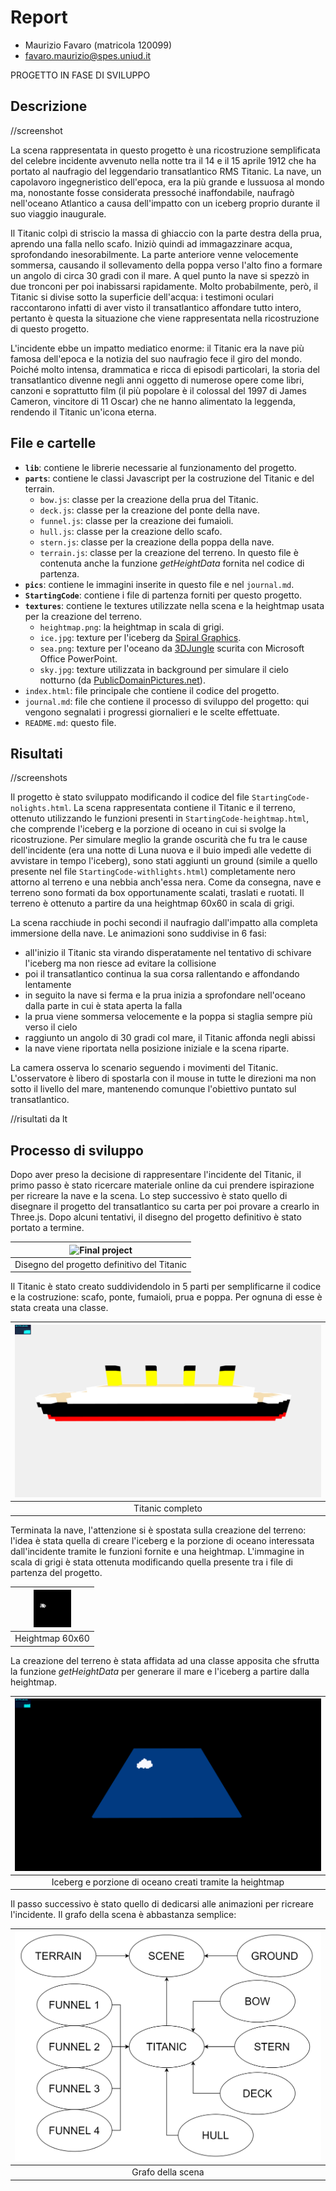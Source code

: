 # Report

- Maurizio Favaro (matricola 120099)
- favaro.maurizio@spes.uniud.it

PROGETTO IN FASE DI SVILUPPO

## Descrizione

//screenshot

La scena rappresentata in questo progetto è una ricostruzione semplificata del celebre incidente avvenuto nella notte tra il 14 e il 15 aprile 1912 che ha portato al naufragio del leggendario transatlantico RMS Titanic. La nave, un capolavoro ingegneristico dell'epoca, era la più grande e lussuosa al mondo ma, nonostante fosse considerata pressoché inaffondabile, naufragò nell'oceano Atlantico a causa dell'impatto con un iceberg proprio durante il suo viaggio inaugurale.

Il Titanic colpì di striscio la massa di ghiaccio con la parte destra della prua, aprendo una falla nello scafo. Iniziò quindi ad immagazzinare acqua, sprofondando inesorabilmente. La parte anteriore venne velocemente sommersa, causando il sollevamento della poppa verso l'alto fino a formare un angolo di circa 30 gradi con il mare. A quel punto la nave si spezzò in due tronconi per poi inabissarsi rapidamente. Molto probabilmente, però, il Titanic si divise sotto la superficie dell'acqua: i testimoni oculari raccontarono infatti di aver visto il transatlantico affondare tutto intero, pertanto è questa la situazione che viene rappresentata nella ricostruzione di questo progetto.

L'incidente ebbe un impatto mediatico enorme: il Titanic era la nave più famosa dell'epoca e la notizia del suo naufragio fece il giro del mondo. Poiché molto intensa, drammatica e ricca di episodi particolari, la storia del transatlantico divenne negli anni oggetto di numerose opere come libri, canzoni e soprattutto film (il più popolare è il colossal del 1997 di James Cameron, vincitore di 11 Oscar) che ne hanno alimentato la leggenda, rendendo il Titanic un'icona eterna.

## File e cartelle

* **`lib`**: contiene le librerie necessarie al funzionamento del progetto.
* **`parts`**: contiene le classi Javascript per la costruzione del Titanic e del terrain.
  * `bow.js`: classe per la creazione della prua del Titanic.
  * `deck.js`: classe per la creazione del ponte della nave.
  * `funnel.js`: classe per la creazione dei fumaioli.
  * `hull.js`: classe per la creazione dello scafo.
  * `stern.js`: classe per la creazione della poppa della nave.
  * `terrain.js`: classe per la creazione del terreno. In questo file è contenuta anche la funzione *getHeightData* fornita nel codice di partenza.
* **`pics`**: contiene le immagini inserite in questo file e nel `journal.md`.
* **`StartingCode`**: contiene i file di partenza forniti per questo progetto.
* **`textures`**: contiene le textures utilizzate nella scena e la heightmap usata per la creazione del terreno.
  * `heightmap.png`: la heightmap in scala di grigi.
  * `ice.jpg`: texture per l'iceberg da [Spiral Graphics](http://spiralgraphics.biz/packs/snow_ice/index.htm?23#anchor).
  * `sea.png`: texture per l'oceano da [3DJungle](https://3djungle.net/textures/water/1832/) scurita con Microsoft Office PowerPoint.
  * `sky.jpg`: texture utilizzata in background per simulare il cielo notturno (da [PublicDomainPictures.net](https://www.publicdomainpictures.net/en/view-image.php?image=9767&picture=starry-night)).
* `index.html`: file principale che contiene il codice del progetto.
* `journal.md`: file che contiene il processo di sviluppo del progetto: qui vengono segnalati i progressi giornalieri e le scelte effettuate.
* `README.md`: questo file.

## Risultati

//screenshots

Il progetto è stato sviluppato modificando il codice del file `StartingCode-nolights.html`. La scena rappresentata contiene il Titanic e il terreno, ottenuto utilizzando le funzioni presenti in `StartingCode-heightmap.html`, che comprende l'iceberg e la porzione di oceano in cui si svolge la ricostruzione. Per simulare meglio la grande oscurità che fu tra le cause dell'incidente (era una notte di Luna nuova e il buio impedì alle vedette di avvistare in tempo l'iceberg), sono stati aggiunti un ground (simile a quello presente nel file `StartingCode-withlights.html`) completamente nero attorno al terreno e una nebbia anch'essa nera. Come da consegna, nave e terreno sono formati da box opportunamente scalati, traslati e ruotati. Il terreno è ottenuto a partire da una heightmap 60x60 in scala di grigi.

La scena racchiude in pochi secondi il naufragio dall'impatto alla completa immersione della nave. Le animazioni sono suddivise in 6 fasi:
- all'inizio il Titanic sta virando disperatamente nel tentativo di schivare l'iceberg ma non riesce ad evitare la collisione
- poi il transatlantico continua la sua corsa rallentando e affondando lentamente
- in seguito la nave si ferma e la prua inizia a sprofondare nell'oceano dalla parte in cui è stata aperta la falla
- la prua viene sommersa velocemente e la poppa si staglia sempre più verso il cielo
- raggiunto un angolo di 30 gradi col mare, il Titanic affonda negli abissi
- la nave viene riportata nella posizione iniziale e la scena riparte.

La camera osserva lo scenario seguendo i movimenti del Titanic. L'osservatore è libero di spostarla con il mouse in tutte le direzioni ma non sotto il livello del mare, mantenendo comunque l'obiettivo puntato sul transatlantico.

//risultati da lt

## Processo di sviluppo

Dopo aver preso la decisione di rappresentare l'incidente del Titanic, il primo passo è stato ricercare materiale online da cui prendere ispirazione per ricreare la nave e la scena. Lo step successivo è stato quello di disegnare il progetto del transatlantico su carta per poi provare a crearlo in Three.js. Dopo alcuni tentativi, il disegno del progetto definitivo è stato portato a termine.

| ![Final project](pics/progetto_definitivo.jpg) |
| :--------------------------------------------: |
| Disegno del progetto definitivo del Titanic |

Il Titanic è stato creato suddividendolo in 5 parti per semplificarne il codice e la costruzione: scafo, ponte, fumaioli, prua e poppa. Per ognuna di esse è stata creata una classe.

| ![Titanic complete](pics/titanic_scr_2.png) |
| :-----------------------------------------: |
| Titanic completo |

Terminata la nave, l'attenzione si è spostata sulla creazione del terreno: l'idea è stata quella di creare l'iceberg e la porzione di oceano interessata dall'incidente tramite le funzioni fornite e una heightmap. L'immagine in scala di grigi è stata ottenuta modificando quella presente tra i file di partenza del progetto.

| ![Heightmap](textures/heightmap.png) |
| :------------------------------: |
| Heightmap 60x60 |

La creazione del terreno è stata affidata ad una classe apposita che sfrutta la funzione *getHeightData* per generare il mare e l'iceberg a partire dalla heightmap.

| ![Iceberg](pics/heightmap_iceberg.png) |
| :------------------------------------: |
| Iceberg e porzione di oceano creati tramite la heightmap |

Il passo successivo è stato quello di dedicarsi alle animazioni per ricreare l'incidente. Il grafo della scena è abbastanza semplice: 

| ![Scene graph](pics/scene_graph.png) |
| :----------------------------------: |
| Grafo della scena |
